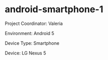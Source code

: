 # android-smartphone-1
Project Coordinator: Valeria

Environment: Android 5

Device Type: Smartphone

Device: LG Nexus 5

